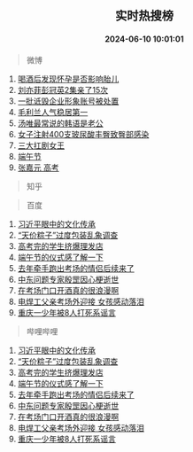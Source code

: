 <div align="center"><h2>实时热搜榜</h2><h4>2024-06-10 10:01:01</h4></div>

> 微博  

1. [喝酒后发现怀孕是否影响胎儿](https://s.weibo.com/weibo?q=%23%E5%96%9D%E9%85%92%E5%90%8E%E5%8F%91%E7%8E%B0%E6%80%80%E5%AD%95%E6%98%AF%E5%90%A6%E5%BD%B1%E5%93%8D%E8%83%8E%E5%84%BF%23&t=31&band_rank=1&Refer=top)<br />
2. [刘亦菲彭冠英2集亲了15次](https://s.weibo.com/weibo?q=%23%E5%88%98%E4%BA%A6%E8%8F%B2%E5%BD%AD%E5%86%A0%E8%8B%B12%E9%9B%86%E4%BA%B2%E4%BA%8615%E6%AC%A1%23&t=31&band_rank=2&Refer=top)<br />
3. [一批诋毁企业形象账号被处置](https://s.weibo.com/weibo?q=%23%E4%B8%80%E6%89%B9%E8%AF%8B%E6%AF%81%E4%BC%81%E4%B8%9A%E5%BD%A2%E8%B1%A1%E8%B4%A6%E5%8F%B7%E8%A2%AB%E5%A4%84%E7%BD%AE%23&t=31&band_rank=3&Refer=top)<br />
4. [毛利兰人气稳居第一](https://s.weibo.com/weibo?q=%23%E6%AF%9B%E5%88%A9%E5%85%B0%E4%BA%BA%E6%B0%94%E7%A8%B3%E5%B1%85%E7%AC%AC%E4%B8%80%23&t=31&band_rank=4&Refer=top)<br />
5. [汤唯最常说的韩语是老公](https://s.weibo.com/weibo?q=%E6%B1%A4%E5%94%AF%E6%9C%80%E5%B8%B8%E8%AF%B4%E7%9A%84%E9%9F%A9%E8%AF%AD%E6%98%AF%E8%80%81%E5%85%AC&t=31&band_rank=5&Refer=top)<br />
6. [女子注射400支玻尿酸丰臀致臀部感染](https://s.weibo.com/weibo?q=%23%E5%A5%B3%E5%AD%90%E6%B3%A8%E5%B0%84400%E6%94%AF%E7%8E%BB%E5%B0%BF%E9%85%B8%E4%B8%B0%E8%87%80%E8%87%B4%E8%87%80%E9%83%A8%E6%84%9F%E6%9F%93%23&t=31&band_rank=6&Refer=top)<br />
7. [三大扛剧女王](https://s.weibo.com/weibo?q=%23%E4%B8%89%E5%A4%A7%E6%89%9B%E5%89%A7%E5%A5%B3%E7%8E%8B%23&t=31&band_rank=7&Refer=top)<br />
8. [端午节](https://s.weibo.com/weibo?q=%E7%AB%AF%E5%8D%88%E8%8A%82&t=31&band_rank=8&Refer=top)<br />
9. [张嘉元 高考](https://s.weibo.com/weibo?q=%E5%BC%A0%E5%98%89%E5%85%83%20%E9%AB%98%E8%80%83&t=31&band_rank=9&Refer=top)<br />

> 知乎  


> 百度  

1. [习近平眼中的文化传承](https://www.baidu.com/s?wd=%E4%B9%A0%E8%BF%91%E5%B9%B3%E7%9C%BC%E4%B8%AD%E7%9A%84%E6%96%87%E5%8C%96%E4%BC%A0%E6%89%BF&sa=fyb_news&rsv_dl=fyb_news)<br />
2. [“天价粽子”过度包装乱象调查](https://www.baidu.com/s?wd=%E2%80%9C%E5%A4%A9%E4%BB%B7%E7%B2%BD%E5%AD%90%E2%80%9D%E8%BF%87%E5%BA%A6%E5%8C%85%E8%A3%85%E4%B9%B1%E8%B1%A1%E8%B0%83%E6%9F%A5&sa=fyb_news&rsv_dl=fyb_news)<br />
3. [高考完的学生挤爆理发店](https://www.baidu.com/s?wd=%E9%AB%98%E8%80%83%E5%AE%8C%E7%9A%84%E5%AD%A6%E7%94%9F%E6%8C%A4%E7%88%86%E7%90%86%E5%8F%91%E5%BA%97&sa=fyb_news&rsv_dl=fyb_news)<br />
4. [端午节的仪式感了解一下](https://www.baidu.com/s?wd=%E7%AB%AF%E5%8D%88%E8%8A%82%E7%9A%84%E4%BB%AA%E5%BC%8F%E6%84%9F%E4%BA%86%E8%A7%A3%E4%B8%80%E4%B8%8B&sa=fyb_news&rsv_dl=fyb_news)<br />
5. [去年牵手跑出考场的情侣后续来了](https://www.baidu.com/s?wd=%E5%8E%BB%E5%B9%B4%E7%89%B5%E6%89%8B%E8%B7%91%E5%87%BA%E8%80%83%E5%9C%BA%E7%9A%84%E6%83%85%E4%BE%A3%E5%90%8E%E7%BB%AD%E6%9D%A5%E4%BA%86&sa=fyb_news&rsv_dl=fyb_news)<br />
6. [中东问题专家殷罡因心梗逝世](https://www.baidu.com/s?wd=%E4%B8%AD%E4%B8%9C%E9%97%AE%E9%A2%98%E4%B8%93%E5%AE%B6%E6%AE%B7%E7%BD%A1%E5%9B%A0%E5%BF%83%E6%A2%97%E9%80%9D%E4%B8%96&sa=fyb_news&rsv_dl=fyb_news)<br />
7. [在考场门口开酒真的很浪漫啊](https://www.baidu.com/s?wd=%E5%9C%A8%E8%80%83%E5%9C%BA%E9%97%A8%E5%8F%A3%E5%BC%80%E9%85%92%E7%9C%9F%E7%9A%84%E5%BE%88%E6%B5%AA%E6%BC%AB%E5%95%8A&sa=fyb_news&rsv_dl=fyb_news)<br />
8. [电焊工父亲考场外迎接 女孩感动落泪](https://www.baidu.com/s?wd=%E7%94%B5%E7%84%8A%E5%B7%A5%E7%88%B6%E4%BA%B2%E8%80%83%E5%9C%BA%E5%A4%96%E8%BF%8E%E6%8E%A5+%E5%A5%B3%E5%AD%A9%E6%84%9F%E5%8A%A8%E8%90%BD%E6%B3%AA&sa=fyb_news&rsv_dl=fyb_news)<br />
9. [重庆一少年被8人打死系谣言](https://www.baidu.com/s?wd=%E9%87%8D%E5%BA%86%E4%B8%80%E5%B0%91%E5%B9%B4%E8%A2%AB8%E4%BA%BA%E6%89%93%E6%AD%BB%E7%B3%BB%E8%B0%A3%E8%A8%80&sa=fyb_news&rsv_dl=fyb_news)<br />

> 哔哩哔哩  

1. [习近平眼中的文化传承](https://www.baidu.com/s?wd=%E4%B9%A0%E8%BF%91%E5%B9%B3%E7%9C%BC%E4%B8%AD%E7%9A%84%E6%96%87%E5%8C%96%E4%BC%A0%E6%89%BF&sa=fyb_news&rsv_dl=fyb_news)<br />
2. [“天价粽子”过度包装乱象调查](https://www.baidu.com/s?wd=%E2%80%9C%E5%A4%A9%E4%BB%B7%E7%B2%BD%E5%AD%90%E2%80%9D%E8%BF%87%E5%BA%A6%E5%8C%85%E8%A3%85%E4%B9%B1%E8%B1%A1%E8%B0%83%E6%9F%A5&sa=fyb_news&rsv_dl=fyb_news)<br />
3. [高考完的学生挤爆理发店](https://www.baidu.com/s?wd=%E9%AB%98%E8%80%83%E5%AE%8C%E7%9A%84%E5%AD%A6%E7%94%9F%E6%8C%A4%E7%88%86%E7%90%86%E5%8F%91%E5%BA%97&sa=fyb_news&rsv_dl=fyb_news)<br />
4. [端午节的仪式感了解一下](https://www.baidu.com/s?wd=%E7%AB%AF%E5%8D%88%E8%8A%82%E7%9A%84%E4%BB%AA%E5%BC%8F%E6%84%9F%E4%BA%86%E8%A7%A3%E4%B8%80%E4%B8%8B&sa=fyb_news&rsv_dl=fyb_news)<br />
5. [去年牵手跑出考场的情侣后续来了](https://www.baidu.com/s?wd=%E5%8E%BB%E5%B9%B4%E7%89%B5%E6%89%8B%E8%B7%91%E5%87%BA%E8%80%83%E5%9C%BA%E7%9A%84%E6%83%85%E4%BE%A3%E5%90%8E%E7%BB%AD%E6%9D%A5%E4%BA%86&sa=fyb_news&rsv_dl=fyb_news)<br />
6. [中东问题专家殷罡因心梗逝世](https://www.baidu.com/s?wd=%E4%B8%AD%E4%B8%9C%E9%97%AE%E9%A2%98%E4%B8%93%E5%AE%B6%E6%AE%B7%E7%BD%A1%E5%9B%A0%E5%BF%83%E6%A2%97%E9%80%9D%E4%B8%96&sa=fyb_news&rsv_dl=fyb_news)<br />
7. [在考场门口开酒真的很浪漫啊](https://www.baidu.com/s?wd=%E5%9C%A8%E8%80%83%E5%9C%BA%E9%97%A8%E5%8F%A3%E5%BC%80%E9%85%92%E7%9C%9F%E7%9A%84%E5%BE%88%E6%B5%AA%E6%BC%AB%E5%95%8A&sa=fyb_news&rsv_dl=fyb_news)<br />
8. [电焊工父亲考场外迎接 女孩感动落泪](https://www.baidu.com/s?wd=%E7%94%B5%E7%84%8A%E5%B7%A5%E7%88%B6%E4%BA%B2%E8%80%83%E5%9C%BA%E5%A4%96%E8%BF%8E%E6%8E%A5+%E5%A5%B3%E5%AD%A9%E6%84%9F%E5%8A%A8%E8%90%BD%E6%B3%AA&sa=fyb_news&rsv_dl=fyb_news)<br />
9. [重庆一少年被8人打死系谣言](https://www.baidu.com/s?wd=%E9%87%8D%E5%BA%86%E4%B8%80%E5%B0%91%E5%B9%B4%E8%A2%AB8%E4%BA%BA%E6%89%93%E6%AD%BB%E7%B3%BB%E8%B0%A3%E8%A8%80&sa=fyb_news&rsv_dl=fyb_news)<br />
